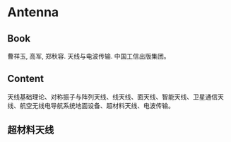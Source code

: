 # Antenna

## Book

曹祥玉, 高军, 郑秋容. 天线与电波传输. 中国工信出版集团。

## Content

天线基础理论、对称振子与阵列天线、线天线、面天线、智能天线、卫星通信天线、航空无线电导航系统地面设备、超材料天线、电波传输。

## 超材料天线


